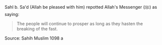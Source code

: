 Sahl b. Sa'd (Allah be pleased with him) repotted Allah's Messenger (ﷺ) as saying:

> The people will continue to prosper as long as they hasten the breaking of the fast.

Source: Sahih Muslim 1098 a
